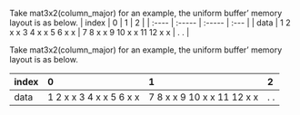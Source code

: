 Take mat3x2(column_major) for an example, the uniform buffer’ memory layout is as below.
| index | 0                       | 1                          | 2 |
| :----  | :-----                   | :-----                      | :--- |
| data | 1 2 x x 3 4 x x 5 6 x x | 7 8 x x 9 10 x x 11 12 x x | . . |


Take mat3x2(column_major) for an example, the uniform buffer’ memory layout is as below.

| index | 0                       | 1                          | 2 |
| :----  | :-----                   | :-----                      | :--- |
| data | 1 2 x x 3 4 x x 5 6 x x | 7 8 x x 9 10 x x 11 12 x x | . . |